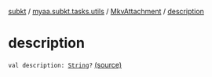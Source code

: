 [subkt](../../index.md) / [myaa.subkt.tasks.utils](../index.md) / [MkvAttachment](index.md) / [description](./description.md)

# description

`val description: `[`String`](https://kotlinlang.org/api/latest/jvm/stdlib/kotlin/-string/index.html)`?` [(source)](https://github.com/Myaamori/SubKt/blob/0.1.13/src/main/kotlin/myaa/subkt/tasks/utils/mkvmerge.kt#L23)